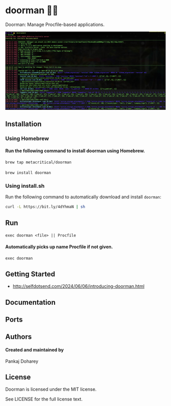 # doorman 🚪🧍
Doorman: Manage Procfile-based applications.

![Doorman Preview](.images/screenshot.jpg)

## Installation

### Using Homebrew

#### Run the following command to install doorman using Homebrew.

```sh
brew tap metacritical/doorman

brew install doorman
```

### Using install.sh

Run the following command to automatically download and install `doorman`:

```sh
curl -L https://bit.ly/4dYhmaN | sh
```


## Run
`exec doorman <file> || Procfile`

#### Automatically picks up name Procfile if not given.
`exec doorman` 

## Getting Started

- http://selfdotsend.com/2024/06/06/introducing-doorman.html


## Documentation

## Ports


## Authors
#### Created and maintained by

Pankaj Doharey

## License

Doorman is licensed under the MIT license.

See LICENSE for the full license text.
